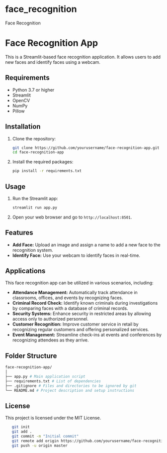 # face_recognition
Face Recognition
# Face Recognition App

This is a Streamlit-based face recognition application. It allows users to add new faces and identify faces using a webcam.

## Requirements

- Python 3.7 or higher
- Streamlit
- OpenCV
- NumPy
- Pillow

## Installation

1. Clone the repository:
    ```bash
    git clone https://github.com/yourusername/face-recognition-app.git
    cd face-recognition-app
    ```

2. Install the required packages:
    ```bash
    pip install -r requirements.txt
    ```

## Usage

1. Run the Streamlit app:
    ```bash
    streamlit run app.py
    ```

2. Open your web browser and go to `http://localhost:8501`.

## Features

- **Add Face:** Upload an image and assign a name to add a new face to the recognition system.
- **Identify Face:** Use your webcam to identify faces in real-time.

## Applications

This face recognition app can be utilized in various scenarios, including:

- **Attendance Management:** Automatically track attendance in classrooms, offices, and events by recognizing faces.
- **Criminal Record Check:** Identify known criminals during investigations by comparing faces with a database of criminal records.
- **Security Systems:** Enhance security in restricted areas by allowing access only to authorized personnel.
- **Customer Recognition:** Improve customer service in retail by recognizing regular customers and offering personalized services.
- **Event Management:** Streamline check-ins at events and conferences by recognizing attendees as they arrive.


## Folder Structure
```bash
face-recognition-app/
│
├── app.py # Main application script
├── requirements.txt # List of dependencies
├── .gitignore # Files and directories to be ignored by git
└── README.md # Project description and setup instructions
```

## License

This project is licensed under the MIT License.
```bash
   git init
   git add .
   git commit -m "Initial commit"
   git remote add origin https://github.com/yourusername/face-recognition-app.git
   git push -u origin master
```

